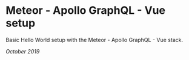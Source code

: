 # Meteor - Apollo GraphQL - Vue setup

Basic Hello World setup with the Meteor - Apollo GraphQL - Vue stack.

*October 2019*
